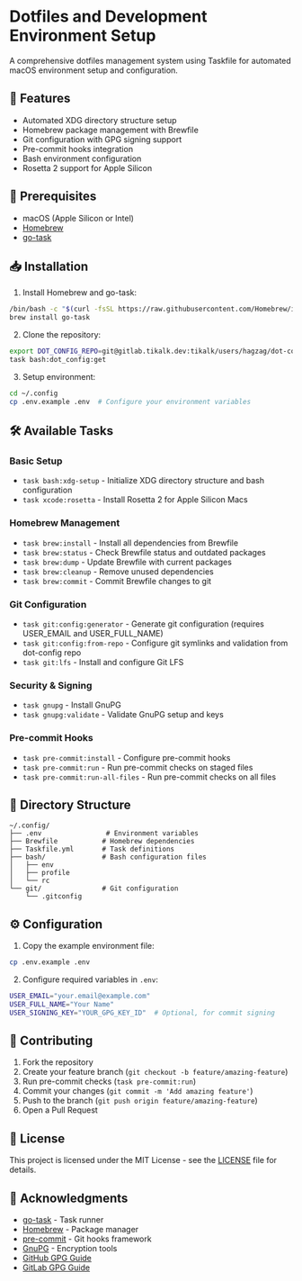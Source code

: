 # Dotfiles and Development Environment Setup

A comprehensive dotfiles management system using Taskfile for automated macOS environment setup and configuration.

## 🎯 Features

- Automated XDG directory structure setup
- Homebrew package management with Brewfile
- Git configuration with GPG signing support
- Pre-commit hooks integration
- Bash environment configuration
- Rosetta 2 support for Apple Silicon

## 🚀 Prerequisites

- macOS (Apple Silicon or Intel)
- [Homebrew](https://brew.sh/)
- [go-task](https://taskfile.dev/)

## 📥 Installation

1. Install Homebrew and go-task:
```bash
/bin/bash -c "$(curl -fsSL https://raw.githubusercontent.com/Homebrew/install/HEAD/install.sh)"
brew install go-task
```

2. Clone the repository:
```bash
export DOT_CONFIG_REPO=git@gitlab.tikalk.dev:tikalk/users/hagzag/dot-config.git
task bash:dot_config:get
```

3. Setup environment:
```bash
cd ~/.config
cp .env.example .env  # Configure your environment variables
```

## 🛠️ Available Tasks

### Basic Setup
- `task bash:xdg-setup` - Initialize XDG directory structure and bash configuration
- `task xcode:rosetta` - Install Rosetta 2 for Apple Silicon Macs

### Homebrew Management
- `task brew:install` - Install all dependencies from Brewfile
- `task brew:status` - Check Brewfile status and outdated packages
- `task brew:dump` - Update Brewfile with current packages
- `task brew:cleanup` - Remove unused dependencies
- `task brew:commit` - Commit Brewfile changes to git

### Git Configuration
- `task git:config:generator` - Generate git configuration (requires USER_EMAIL and USER_FULL_NAME)
- `task git:config:from-repo` - Configure git symlinks and validation from dot-config repo
- `task git:lfs` - Install and configure Git LFS

### Security & Signing
- `task gnupg` - Install GnuPG
- `task gnupg:validate` - Validate GnuPG setup and keys

### Pre-commit Hooks
- `task pre-commit:install` - Configure pre-commit hooks
- `task pre-commit:run` - Run pre-commit checks on staged files
- `task pre-commit:run-all-files` - Run pre-commit checks on all files

## 📁 Directory Structure

```
~/.config/
├── .env                # Environment variables
├── Brewfile           # Homebrew dependencies
├── Taskfile.yml       # Task definitions
├── bash/              # Bash configuration files
│   ├── env
│   ├── profile
│   └── rc
└── git/               # Git configuration
    └── .gitconfig
```

## ⚙️ Configuration

1. Copy the example environment file:
```bash
cp .env.example .env
```

2. Configure required variables in `.env`:
```bash
USER_EMAIL="your.email@example.com"
USER_FULL_NAME="Your Name"
USER_SIGNING_KEY="YOUR_GPG_KEY_ID"  # Optional, for commit signing
```

## 🤝 Contributing

1. Fork the repository
2. Create your feature branch (`git checkout -b feature/amazing-feature`)
3. Run pre-commit checks (`task pre-commit:run`)
4. Commit your changes (`git commit -m 'Add amazing feature'`)
5. Push to the branch (`git push origin feature/amazing-feature`)
6. Open a Pull Request

## 📝 License

This project is licensed under the MIT License - see the [LICENSE](LICENSE) file for details.

## 🙏 Acknowledgments

- [go-task](https://taskfile.dev/) - Task runner
- [Homebrew](https://brew.sh/) - Package manager
- [pre-commit](https://pre-commit.com/) - Git hooks framework
- [GnuPG](https://gnupg.org/) - Encryption tools
- [GitHub GPG Guide](https://docs.github.com/en/authentication/managing-commit-signature-verification)
- [GitLab GPG Guide](https://docs.gitlab.com/ee/user/project/repository/signed_commits/gpg.html)
